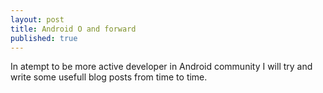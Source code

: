 ```yaml
---
layout: post
title: Android O and forward
published: true
---
```

In atempt to be more active developer in Android community I will try and write some usefull blog posts from time to time. 
